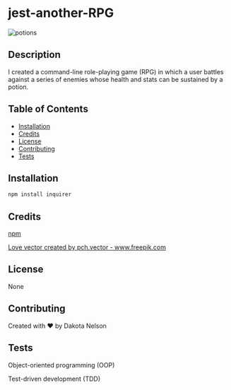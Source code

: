 # jest-another-RPG

![potions](https://user-images.githubusercontent.com/77229281/114554209-146b4300-9c2c-11eb-8d08-42054a1ef263.jpg)

## Description

I created a command-line role-playing game (RPG) in which a user battles against a series of enemies whose health and stats can be sustained by a potion.

## Table of Contents

  - [Installation](#installation)
  - [Credits](#credits)
  - [License](#license)
  - [Contributing](#contributing)
  - [Tests](#tests)

## Installation

```bash
npm install inquirer
```

## Credits

[npm](https://www.npmjs.com/)

<a href="https://www.freepik.com/vectors/love">Love vector created by pch.vector - www.freepik.com</a>

## License

None

## Contributing 

Created with ❤️ by Dakota Nelson

## Tests

Object-oriented programming (OOP)

Test-driven development (TDD)